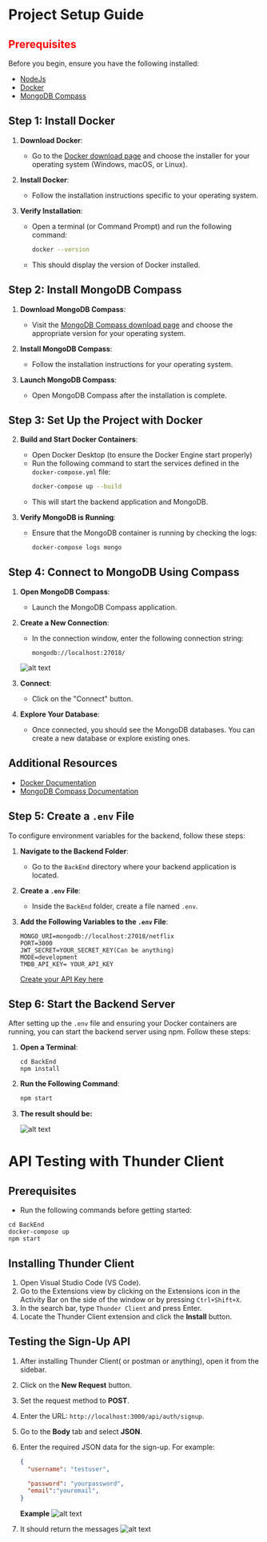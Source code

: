 # Project Setup Guide
## <span style="color:red">Prerequisites</span>

Before you begin, ensure you have the following installed:
- [NodeJs](https://nodejs.org/en)
- [Docker](https://docs.docker.com/get-docker/)
- [MongoDB Compass](https://www.mongodb.com/try/download/compass)

## Step 1: Install Docker

1. **Download Docker**:
   - Go to the [Docker download page](https://docs.docker.com/get-docker/) and choose the installer for your operating system (Windows, macOS, or Linux).

2. **Install Docker**:
   - Follow the installation instructions specific to your operating system.

3. **Verify Installation**:
   - Open a terminal (or Command Prompt) and run the following command:
     ```bash
     docker --version
     ```
   - This should display the version of Docker installed.

## Step 2: Install MongoDB Compass

1. **Download MongoDB Compass**:
   - Visit the [MongoDB Compass download page](https://www.mongodb.com/try/download/compass) and choose the appropriate version for your operating system.

2. **Install MongoDB Compass**:
   - Follow the installation instructions for your operating system.

3. **Launch MongoDB Compass**:
   - Open MongoDB Compass after the installation is complete.

## Step 3: Set Up the Project with Docker


2. **Build and Start Docker Containers**:
   - Open Docker Desktop (to ensure the Docker Engine start properly)
   - Run the following command to start the services defined in the `docker-compose.yml` file:
     ```bash
     docker-compose up --build
     ```
   - This will start the backend application and MongoDB.

3. **Verify MongoDB is Running**:
   - Ensure that the MongoDB container is running by checking the logs:
     ```bash
     docker-compose logs mongo
     ```

## Step 4: Connect to MongoDB Using Compass

1. **Open MongoDB Compass**:
   - Launch the MongoDB Compass application.

2. **Create a New Connection**:
   - In the connection window, enter the following connection string:
     ```
     mongodb://localhost:27018/
     ```

   ![alt text](./assets/readme/image.png)

3. **Connect**:
   - Click on the "Connect" button.

4. **Explore Your Database**:
   - Once connected, you should see the MongoDB databases. You can create a new database or explore existing ones.

## Additional Resources

- [Docker Documentation](https://docs.docker.com/)
- [MongoDB Compass Documentation](https://docs.mongodb.com/compass/current/)
## Step 5: Create a `.env` File

To configure environment variables for the backend, follow these steps:

1. **Navigate to the Backend Folder**:
   - Go to the `BackEnd` directory where your backend application is located.

2. **Create a `.env` File**:
   - Inside the `BackEnd` folder, create a file named `.env`.
   
3. **Add the Following Variables to the `.env` File**:
   ```plaintext
   MONGO_URI=mongodb://localhost:27018/netflix
   PORT=3000
   JWT_SECRET=YOUR_SECRET_KEY(Can be anything)
   MODE=development
   TMDB_API_KEY= YOUR_API_KEY
   ```
   [Create your API Key here](https://docs.google.com/document/d/1IZmmfqlSRUCd9nM815C4GmNrVdMSCzI4/edit?usp=sharing&ouid=114029001083127427651&rtpof=true&sd=true)
## Step 6: Start the Backend Server

After setting up the `.env` file and ensuring your Docker containers are running, you can start the backend server using npm. Follow these steps:


1. **Open a Terminal**:
   ```
   cd BackEnd
   npm install
   ```

2. **Run the Following Command**:
   ```bash
   npm start
3. **The result should be:**

   ![alt text](./assets/readme/image-1.png)
# API Testing with Thunder Client

## Prerequisites
   - Run the following commands before getting started:
   ```
   cd BackEnd
   docker-compose up
   npm start
   ```

## Installing Thunder Client

1. Open Visual Studio Code (VS Code).
2. Go to the Extensions view by clicking on the Extensions icon in the Activity Bar on the side of the window or by pressing `Ctrl+Shift+X`.
3. In the search bar, type `Thunder Client` and press Enter.
4. Locate the Thunder Client extension and click the **Install** button.

## Testing the Sign-Up API

1. After installing Thunder Client( or postman or anything), open it from the sidebar.
2. Click on the **New Request** button.
3. Set the request method to **POST**.
4. Enter the URL: `http://localhost:3000/api/auth/signup`.
5. Go to the **Body** tab and select **JSON**.
6. Enter the required JSON data for the sign-up. For example:
   ```json
   {
     "username": "testuser",

     "password": "yourpassword",
     "email":"youremail",
   }
   ```
   **Example**
   ![alt text](./assets/readme/thunder-request.png)

7. It should return the messages
   ![alt text](./assets/readme/thunder-response.png)

